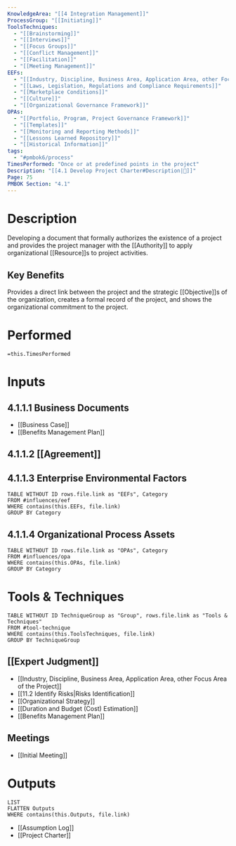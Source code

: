 ```yaml
---
KnowledgeArea: "[[4 Integration Management]]"
ProcessGroup: "[[Initiating]]"
ToolsTechniques:
  - "[[Brainstorming]]"
  - "[[Interviews]]"
  - "[[Focus Groups]]"
  - "[[Conflict Management]]"
  - "[[Facilitation]]"
  - "[[Meeting Management]]"
EEFs:
  - "[[Industry, Discipline, Business Area, Application Area, other Focus Area of the Project]]"
  - "[[Laws, Legislation, Regulations and Compliance Requirements]]"
  - "[[Marketplace Conditions]]"
  - "[[Culture]]"
  - "[[Organizational Governance Framework]]"
OPAs:
  - "[[Portfolio, Program, Project Governance Framework]]"
  - "[[Templates]]"
  - "[[Monitoring and Reporting Methods]]"
  - "[[Lessons Learned Repository]]"
  - "[[Historical Information]]"
tags:
  - "#pmbok6/process"
TimesPerformed: "Once or at predefined points in the project"
Description: "[[4.1 Develop Project Charter#Description|📝]]"
Page: 75
PMBOK Section: "4.1"
---
```

# Description
Developing a document that formally authorizes the existence of a project and provides the project manager with the [[Authority]] to apply organizational [[Resource]]s to project activities.
## Key Benefits
Provides a direct link between the project and the strategic [[Objective]]s of the organization, creates a formal record of the project, and shows the organizational commitment to the project.
# Performed
`=this.TimesPerformed`
# Inputs
## 4.1.1.1 Business Documents
- [[Business Case]]
- [[Benefits Management Plan]]
## 4.1.1.2 [[Agreement]]
## 4.1.1.3 Enterprise Environmental Factors
```dataview
TABLE WITHOUT ID rows.file.link as "EEFs", Category
FROM #influences/eef
WHERE contains(this.EEFs, file.link)
GROUP BY Category
```
## 4.1.1.4 Organizational Process Assets
```dataview
TABLE WITHOUT ID rows.file.link as "OPAs", Category
FROM #influences/opa
WHERE contains(this.OPAs, file.link)
GROUP BY Category
```
# Tools & Techniques
```dataview
TABLE WITHOUT ID TechniqueGroup as "Group", rows.file.link as "Tools & Techniques"
FROM #tool-technique
WHERE contains(this.ToolsTechniques, file.link)
GROUP BY TechniqueGroup
```
## [[Expert Judgment]]
- [[Industry, Discipline, Business Area, Application Area, other Focus Area of the Project]]
- [[11.2 Identify Risks|Risks Identification]]
- [[Organizational Strategy]]
- [[Duration and Budget (Cost) Estimation]]
- [[Benefits Management Plan]]
## Meetings
- [[Initial Meeting]]
# Outputs
```dataview
LIST
FLATTEN Outputs
WHERE contains(this.Outputs, file.link)
```
- [[Assumption Log]]
- [[Project Charter]]